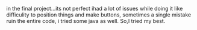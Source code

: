in the final project...its not perfect  ihad a lot of issues while doing it like difficulity to position things and make buttons, sometimes a single mistake ruin the entire code, i tried some java as well. So,I tried my best.
